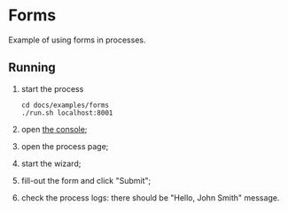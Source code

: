 # Forms

Example of using forms in processes.

## Running

1. start the process

   ```
   cd docs/examples/forms
   ./run.sh localhost:8001
   ```
   
2. open [the console](http://localhost:8001);  
3. open the process page;
4. start the wizard;
5. fill-out the form and click "Submit";
6. check the process logs: there should be "Hello, John Smith" message.
